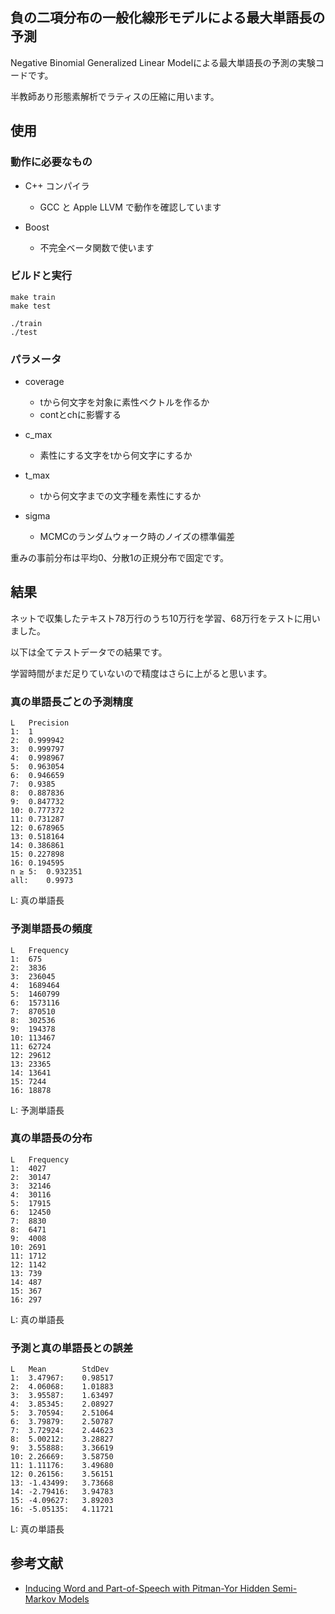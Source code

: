 ## 負の二項分布の一般化線形モデルによる最大単語長の予測

Negative Binomial Generalized Linear Modelによる最大単語長の予測の実験コードです。

半教師あり形態素解析でラティスの圧縮に用います。

## 使用

### 動作に必要なもの

- C++ コンパイラ
	- GCC と Apple LLVM で動作を確認しています

- Boost
	- 不完全ベータ関数で使います

### ビルドと実行

```
make train
make test
```

```
./train
./test
```

### パラメータ

- coverage
	- tから何文字を対象に素性ベクトルを作るか
	- contとchに影響する

- c_max
	- 素性にする文字をtから何文字にするか

- t_max
	- tから何文字までの文字種を素性にするか

- sigma
	- MCMCのランダムウォーク時のノイズの標準偏差

重みの事前分布は平均0、分散1の正規分布で固定です。

## 結果

ネットで収集したテキスト78万行のうち10万行を学習、68万行をテストに用いました。

以下は全てテストデータでの結果です。

学習時間がまだ足りていないので精度はさらに上がると思います。

### 真の単語長ごとの予測精度

```
L	Precision 
1:	1
2:	0.999942
3:	0.999797
4:	0.998967
5:	0.963054
6:	0.946659
7:	0.9385
8:	0.887836
9:	0.847732
10:	0.777372
11:	0.731287
12:	0.678965
13:	0.518164
14:	0.386861
15:	0.227898
16:	0.194595
n ≥ 5:	0.932351
all:	0.9973
```

L: 真の単語長

### 予測単語長の頻度

```
L	Frequency
1:	675
2:	3836
3:	236045
4:	1689464
5:	1460799
6:	1573116
7:	870510
8:	302536
9:	194378
10:	113467
11:	62724
12:	29612
13:	23365
14:	13641
15:	7244
16:	18878
```

L: 予測単語長

### 真の単語長の分布

```
L	Frequency
1:	4027
2:	30147
3:	32146
4:	30116
5:	17915
6:	12450
7:	8830
8:	6471
9:	4008
10:	2691
11:	1712
12:	1142
13:	739
14:	487
15:	367
16:	297
```

L: 真の単語長

### 予測と真の単語長との誤差

```
L	Mean		StdDev
1:	3.47967:	0.98517
2:	4.06068:	1.01883
3:	3.95587:	1.63497
4:	3.85345:	2.08927
5:	3.70594:	2.51064
6:	3.79879:	2.50787
7:	3.72924:	2.44623
8:	5.00212:	3.28827
9:	3.55888:	3.36619
10:	2.26669:	3.58750
11:	1.11176:	3.49680
12:	0.26156:	3.56151
13:	-1.43499:	3.73668
14:	-2.79416:	3.94783
15:	-4.09627:	3.89203
16:	-5.05135:	4.11721
```

L: 真の単語長

## 参考文献

- [Inducing Word and Part-of-Speech with Pitman-Yor Hidden Semi-Markov Models](http://chasen.org/~daiti-m/paper/acl2015pyhsmm.pdf)
